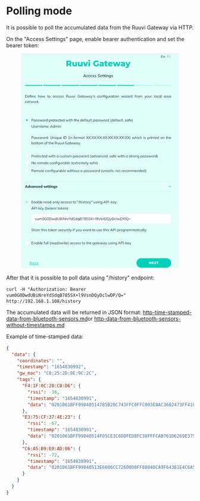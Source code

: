 # Polling mode

It is possible to poll the accumulated data from the  Ruuvi Gateway via HTTP.

On the "Access Settings" page, enable bearer authentication and set the bearer token:

<figure><img src="../.gitbook/assets/image (24).png" alt=""><figcaption></figcaption></figure>

After that it is possible to poll data using "/history" endpoint:

```
curl -H "Authorization: Bearer vum0G0DwdUBiNreYdSdqB785SX+l9VsnDQyDclwDP/Q=" http://192.168.1.108/history
```

The accumulated data will be returned in JSON format: [http-time-stamped-data-from-bluetooth-sensors.md](../gw-data-formats/http-time-stamped-data-from-bluetooth-sensors.md "mention")or [http-data-from-bluetooth-sensors-without-timestamps.md](../gw-data-formats/http-data-from-bluetooth-sensors-without-timestamps.md "mention")

Example of time-stamped data:

```json
{
  "data": {
    "coordinates": "",
    "timestamp": "1654830992",
    "gw_mac": "C8:25:2D:8E:9C:2C",
    "tags": {
      "F4:1F:0C:28:CB:D6": {
        "rssi": -36,
        "timestamp": "1654830991",
        "data": "0201061BFF99040514785B20C743FFC0FFC003E8AC3682473FF41F0C28CBD6"
      },
      "E3:75:CF:37:4E:23": {
        "rssi": -67,
        "timestamp": "1654830991",
        "data": "0201061BFF99040514F05CE3C6DDFED8FC38FFFCAB761D6269E375CF374E23"
      },
      "C6:A5:B9:E0:AD:06": {
        "rssi": -72,
        "timestamp": "1654830991",
        "data": "0201061BFF99040513E6606CC72600D0FF88040CA9F64361E4C6A5B9E0AD06"
      }
    }
  }
}
```
